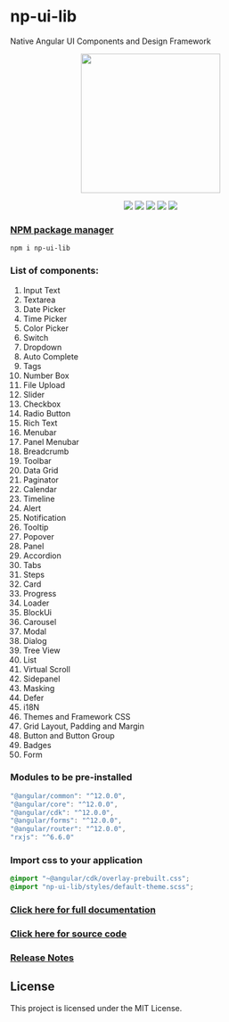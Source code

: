 # np-ui-lib

Native Angular UI Components and Design Framework

<p align="center">
  <img width="250px" height="250px" src="https://raw.githubusercontent.com/np-ui-lib/np-ui-lib/master/src/assets/images/logo-img.png">
</p>

<p align="center">
  <img src="https://raw.githubusercontent.com/np-ui-lib/np-ui-lib/master/src/assets/images/angular.svg">
  <img src="https://raw.githubusercontent.com/np-ui-lib/np-ui-lib/master/src/assets/images/typescript.svg">
  <img src="https://raw.githubusercontent.com/np-ui-lib/np-ui-lib/master/src/assets/images/npm.svg">
  <img src="https://raw.githubusercontent.com/np-ui-lib/np-ui-lib/master/src/assets/images/license.svg">
  <img src="https://raw.githubusercontent.com/np-ui-lib/np-ui-lib/master/src/assets/images/contributions.svg">
</p>

### [NPM package manager](https://www.npmjs.com/package/np-ui-lib)

```
npm i np-ui-lib
```

### List of components:

1.  Input Text
1.  Textarea
1.  Date Picker
1.  Time Picker
1.  Color Picker
1.  Switch
1.  Dropdown
1.  Auto Complete
1.  Tags
1.  Number Box
1.  File Upload
1.  Slider
1.  Checkbox
1.  Radio Button
1.  Rich Text
1.  Menubar
1.  Panel Menubar
1.  Breadcrumb
1.  Toolbar
1.  Data Grid
1.  Paginator
1.  Calendar
1.  Timeline
1.  Alert
1.  Notification
1.  Tooltip
1.  Popover
1.  Panel
1.  Accordion
1.  Tabs
1.  Steps
1.  Card
1.  Progress
1.  Loader
1.  BlockUi
1.  Carousel
1.  Modal
1.  Dialog
1.  Tree View
1.  List
1.  Virtual Scroll
1.  Sidepanel
1.  Masking
1.  Defer
1.  i18N
1.  Themes and Framework CSS
1.  Grid Layout, Padding and Margin
1.  Button and Button Group
1.  Badges
1.  Form

### Modules to be pre-installed

```javascript
"@angular/common": "^12.0.0",
"@angular/core": "^12.0.0",
"@angular/cdk": "^12.0.0",
"@angular/forms": "^12.0.0",
"@angular/router": "^12.0.0",
"rxjs": "^6.6.0"
```

### Import css to your application

```css
@import "~@angular/cdk/overlay-prebuilt.css";
@import "np-ui-lib/styles/default-theme.scss";
```

### [Click here for full documentation](https://np-ui-lib.github.io)

### [Click here for source code](https://github.com/np-ui-lib/np-ui-lib)

### [Release Notes](https://github.com/np-ui-lib/np-ui-lib/tree/master/projects/np-ui-lib/CHANGELOG.md)

## License

This project is licensed under the MIT License.
